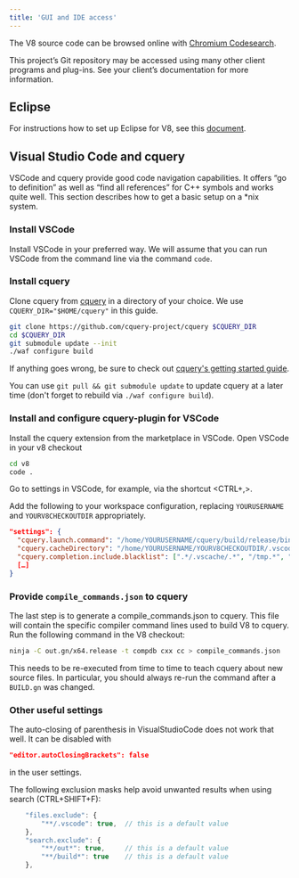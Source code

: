 ```yaml
---
title: 'GUI and IDE access'
---
```

The V8 source code can be browsed online with [Chromium Codesearch](https://cs.chromium.org/chromium/src/v8/).

This project’s Git repository may be accessed using many other client programs and plug-ins. See your client’s documentation for more information.

## Eclipse

For instructions how to set up Eclipse for V8, see this [document](https://docs.google.com/document/d/1q3JkYNJhib3ni9QvNKIY_uarVxeVDiDi6teE5MbVIGQ/).

## Visual Studio Code and cquery

VSCode and cquery provide good code navigation capabilities. It offers “go to definition” as well as “find all references” for C++ symbols and works quite well. This section describes how to get a basic setup on a *nix system.

### Install VSCode

Install VSCode in your preferred way. We will assume that you can run VSCode from the command line via the command `code`.

### Install cquery

Clone cquery from [cquery](https://github.com/cquery-project/cquery) in a directory of your choice. We use `CQUERY_DIR="$HOME/cquery"` in this guide.

```bash
git clone https://github.com/cquery-project/cquery $CQUERY_DIR
cd $CQUERY_DIR
git submodule update --init
./waf configure build
```

If anything goes wrong, be sure to check out [cquery's getting started guide](https://github.com/cquery-project/cquery/wiki/Getting-started).

You can use `git pull && git submodule update` to update cquery at a later time (don't forget to rebuild via `./waf configure build`).

### Install and configure cquery-plugin for VSCode

Install the cquery extension from the marketplace in VSCode. Open VSCode in your v8 checkout

```bash
cd v8
code .
```

Go to settings in VSCode, for example, via the shortcut <CTRL+,>.

Add the following to your workspace configuration, replacing `YOURUSERNAME` and `YOURV8CHECKOUTDIR` appropriately.

```json
"settings": {
  "cquery.launch.command": "/home/YOURUSERNAME/cquery/build/release/bin/cquery",
  "cquery.cacheDirectory": "/home/YOURUSERNAME/YOURV8CHECKOUTDIR/.vscode/cquery_cached_index/",
  "cquery.completion.include.blacklist": [".*/.vscache/.*", "/tmp.*", "build/.*"],
  […]
}
```

### Provide `compile_commands.json` to cquery

The last step is to generate a compile_commands.json to cquery. This file will contain the specific compiler command lines used to build V8 to cquery. Run the following command in the V8 checkout:

```bash
ninja -C out.gn/x64.release -t compdb cxx cc > compile_commands.json
```

This needs to be re-executed from time to time to teach cquery about new source files. In particular, you should always re-run the command after a `BUILD.gn` was changed.

### Other useful settings

The auto-closing of parenthesis in VisualStudioCode does not work that well. It can be disabled with

```json
"editor.autoClosingBrackets": false
```

in the user settings.

The following exclusion masks help avoid unwanted results when using search (CTRL+SHIFT+F):

```js
    "files.exclude": {
        "**/.vscode": true,  // this is a default value
    },
    "search.exclude": {
        "**/out*": true,     // this is a default value
        "**/build*": true    // this is a default value
    },
```
